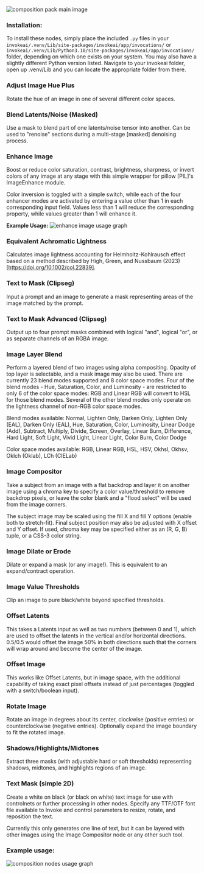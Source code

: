 ![composition pack main image](https://raw.githubusercontent.com/dwringer/composition-nodes/main/composition_pack.jpg)

### Installation:

To install these nodes, simply place the included `.py` files in your `invokeai/.venv/Lib/site-packages/invokeai/app/invocations/` or `invokeai/.venv/Lib/Python3.10/site-packages/invokeai/app/invocations/` folder, depending on which one exists on your system. You may also have a slightly different Python version listed. Navigate to your invokeai folder, open up .venv/Lib and you can locate the appropriate folder from there.

### Adjust Image Hue Plus

Rotate the hue of an image in one of several different color spaces.

### Blend Latents/Noise (Masked)

Use a mask to blend part of one latents/noise tensor into another. Can be used to "renoise" sections during a multi-stage [masked] denoising process.

### Enhance Image

Boost or reduce color saturation, contrast, brightness, sharpness, or invert colors of any image at any stage with this simple wrapper for pillow [PIL]'s ImageEnhance module.

Color inversion is toggled with a simple switch, while each of the four enhancer modes are activated by entering a value other than 1 in each corresponding input field. Values less than 1 will reduce the corresponding property, while values greater than 1 will enhance it.

**Example Usage:**
![enhance image usage graph](https://raw.githubusercontent.com/dwringer/composition-nodes/main/image_enhance_usage.jpg)

### Equivalent Achromatic Lightness

Calculates image lightness accounting for Helmholtz-Kohlrausch effect based on a method described by High, Green, and Nussbaum (2023) [https://doi.org/10.1002/col.22839].

### Text to Mask (Clipseg)

Input a prompt and an image to generate a mask representing areas of the image matched by the prompt.

### Text to Mask Advanced (Clipseg)

Output up to four prompt masks combined with logical "and", logical "or", or as separate channels of an RGBA image.

### Image Layer Blend

Perform a layered blend of two images using alpha compositing. Opacity of top layer is selectable, and a mask image may also be used. There are currently 23 blend modes supported and 8 color space modes. Four of the blend modes - Hue, Saturation, Color, and Luminosity - are restricted to only 6 of the color space modes: RGB and Linear RGB will convert to HSL for those blend modes. Several of the other blend modes only operate on the lightness channel of non-RGB color space modes.

Blend modes available: 
Normal, Lighten Only, Darken Only, Lighten Only (EAL), Darken Only (EAL), Hue, Saturation, Color, Luminosity, Linear Dodge (Add), Subtract, Multiply, Divide, Screen, Overlay, Linear Burn, Difference, Hard Light, Soft Light, Vivid Light, Linear Light, Color Burn, Color Dodge

Color space modes available:
RGB, Linear RGB, HSL, HSV, Okhsl, Okhsv, Oklch (Oklab), LCh (CIELab)

### Image Compositor

Take a subject from an image with a flat backdrop and layer it on another image using a chroma key to specify a color value/threshold to remove backdrop pixels, or leave the color blank and a "flood select" will be used from the image corners.

The subject image may be scaled using the fill X and fill Y options (enable both to stretch-fit).  Final subject position may also be adjusted with X offset and Y offset. If used, chroma key may be specified either as an (R, G, B) tuple, or a CSS-3 color string.

### Image Dilate or Erode

Dilate or expand a mask (or any image!). This is equivalent to an expand/contract operation.

### Image Value Thresholds

Clip an image to pure black/white beyond specified thresholds.

### Offset Latents

This takes a Latents input as well as two numbers (between 0 and 1), which are used to offset the latents in the vertical and/or horizontal directions. 0.5/0.5 would offset the image 50% in both directions such that the corners will wrap around and become the center of the image.

### Offset Image

This works like Offset Latents, but in image space, with the additional capability of taking exact pixel offsets instead of just percentages (toggled with a switch/boolean input).

### Rotate Image

Rotate an image in degrees about its center, clockwise (positive entries) or counterclockwise (negative entries). Optionally expand the image boundary to fit the rotated image.

### Shadows/Highlights/Midtones

Extract three masks (with adjustable hard or soft thresholds) representing shadows, midtones, and highlights regions of an image.

### Text Mask (simple 2D)

Create a white on black (or black on white) text image for use with controlnets or further processing in other nodes. Specify any TTF/OTF font file available to Invoke and control parameters to resize, rotate, and reposition the text.

Currently this only generates one line of text, but it can be layered with other images using the Image Compositor node or any other such tool.

### Example usage:

![composition nodes usage graph](https://raw.githubusercontent.com/dwringer/composition-nodes/main/composition_nodes_usage.jpg)
